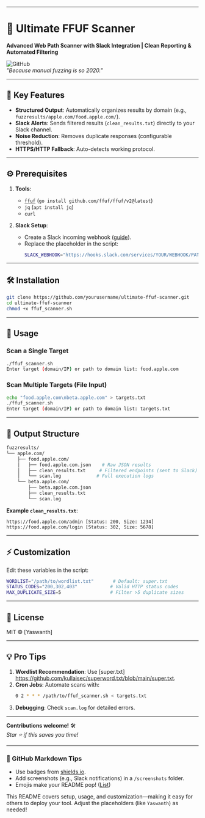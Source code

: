 
---

# 🚀 Ultimate FFUF Scanner  
**Advanced Web Path Scanner with Slack Integration | Clean Reporting & Automated Filtering**  

![GitHub](https://img.shields.io/badge/Shell_Script-%23121011.svg?style=for-the-badge&logo=gnu-bash&logoColor=white)  
*"Because manual fuzzing is so 2020."*  

---

## 📌 Key Features  
- **Structured Output**: Automatically organizes results by domain (e.g., `fuzzresults/apple.com/food.apple.com/`).  
- **Slack Alerts**: Sends filtered results (`clean_results.txt`) directly to your Slack channel.  
- **Noise Reduction**: Removes duplicate responses (configurable threshold).  
- **HTTPS/HTTP Fallback**: Auto-detects working protocol.  

---

## ⚙️ Prerequisites  
1. **Tools**:  
   - [`ffuf`](https://github.com/ffuf/ffuf) (`go install github.com/ffuf/ffuf/v2@latest`)  
   - `jq` (`apt install jq`)  
   - `curl`  

2. **Slack Setup**:  
   - Create a Slack incoming webhook ([guide](https://api.slack.com/messaging/webhooks)).  
   - Replace the placeholder in the script:  
     ```bash
     SLACK_WEBHOOK="https://hooks.slack.com/services/YOUR/WEBHOOK/PATH"
     ```

---

## 🛠️ Installation  
```bash
git clone https://github.com/yourusername/ultimate-ffuf-scanner.git  
cd ultimate-ffuf-scanner  
chmod +x ffuf_scanner.sh  
```

---

## 🚀 Usage  
### Scan a Single Target  
```bash
./ffuf_scanner.sh  
Enter target (domain/IP) or path to domain list: food.apple.com  
```

### Scan Multiple Targets (File Input)  
```bash
echo "food.apple.com\nbeta.apple.com" > targets.txt  
./ffuf_scanner.sh  
Enter target (domain/IP) or path to domain list: targets.txt  
```

---

## 📂 Output Structure  
```bash
fuzzresults/  
└── apple.com/  
    ├── food.apple.com/  
    │   ├── food.apple.com.json    # Raw JSON results  
    │   ├── clean_results.txt     # Filtered endpoints (sent to Slack)  
    │   └── scan.log             # Full execution logs  
    └── beta.apple.com/  
        ├── beta.apple.com.json  
        ├── clean_results.txt  
        └── scan.log  
```

**Example `clean_results.txt`**:  
```
https://food.apple.com/admin [Status: 200, Size: 1234]  
https://food.apple.com/login [Status: 302, Size: 5678]  
```

---

## ⚡️ Customization  
Edit these variables in the script:  
```bash
WORDLIST="/path/to/wordlist.txt"       # Default: super.txt  
STATUS_CODES="200,302,403"            # Valid HTTP status codes  
MAX_DUPLICATE_SIZE=5                  # Filter >5 duplicate sizes  
```

---

## 📜 License  
MIT © [Yaswanth]  

---

## 💡 Pro Tips  
1. **Wordlist Recommendation**: Use [super.txt] https://github.com/kullaisec/superword.txt/blob/main/super.txt.  
2. **Cron Jobs**: Automate scans with:  
   ```bash
   0 2 * * * /path/to/ffuf_scanner.sh < targets.txt  
   ```
3. **Debugging**: Check `scan.log` for detailed errors.  

---

**Contributions welcome!** 🛠️  
*Star ⭐ if this saves you time!*  

---

### 🔗 GitHub Markdown Tips  
- Use badges from [shields.io](https://shields.io).  
- Add screenshots (e.g., Slack notifications) in a `/screenshots` folder.  
- Emojis make your README pop! ([List](https://gist.github.com/rxaviers/7360908))  

This README covers setup, usage, and customization—making it easy for others to deploy your tool. Adjust the placeholders (like `Yaswanth`) as needed!

